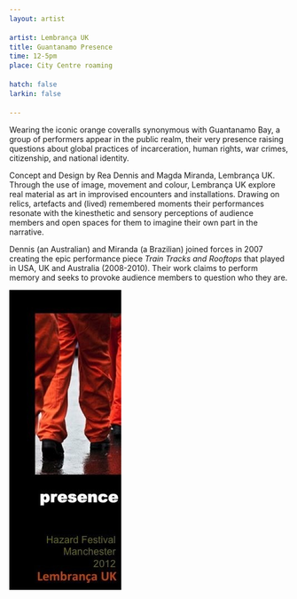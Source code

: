 ```yaml
---
layout: artist

artist: Lembrança UK
title: Guantanamo Presence
time: 12-5pm
place: City Centre roaming

hatch: false
larkin: false

---
```


Wearing the iconic orange coveralls synonymous with Guantanamo Bay, a group of performers appear in the public realm, their very presence raising questions about global practices of incarceration, human rights, war crimes, citizenship, and national identity.   
 
Concept and Design by Rea Dennis and Magda Miranda, Lembrança UK. Through the use of image, movement and colour, Lembrança UK explore real material as art in improvised encounters and installations. Drawing on relics, artefacts and (lived) remembered moments their performances resonate with the kinesthetic and sensory perceptions of audience members and open spaces for them to imagine their own part in the narrative.    
 
Dennis (an Australian) and Miranda (a Brazilian) joined forces in 2007 creating the epic performance piece *Train Tracks and Rooftops* that played in USA, UK and Australia (2008-2010). Their work claims to perform memory and seeks to provoke audience members to question who they are. 

![Guantanamo Presence](GPresence.jpg)
